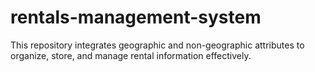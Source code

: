 # rentals-management-system
This repository integrates geographic and non-geographic attributes to organize, store, and manage rental information effectively.
